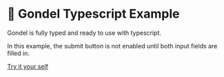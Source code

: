 # 🚡 Gondel Typescript Example

Gondel is fully typed and ready to use with typescript.

In this example, the submit button is not enabled until both input fields are filled in.

[Try it your self](https://codesandbox.io/s/github/namics/gondel/tree/master/examples/typescript)
